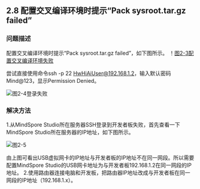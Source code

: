 ## 2.8 配置交叉编译环境时提示“Pack sysroot.tar.gz failed”
### 问题描述
配置交叉编译环境时提示“Pack sysroot.tar.gz failed”，如下图所示。
！[图2-3配置交叉编译环境失败](https://gitee.com/Atlas200DK/FAQ/raw/master/part2/img/2-8-1.png)


尝试直接使用命令ssh -p 22 HwHiAiUser@192.168.1.2，输入默认密码Mind@123，显示Permission Denied。

![图2-4登录失败](https://gitee.com/Atlas200DK/FAQ/raw/master/part2/img/2-8-2.png)


### 解决方法
1.从MindSpore Studio所在服务器SSH登录到开发者板失败，首先查看一下MindSpore Studio所在服务器的IP地址，如下图所示。

![图2-5](https://gitee.com/Atlas200DK/FAQ/raw/master/part2/img/2-8-3.png)


由上图可看出USB虚拟网卡的IP地址与开发者板的IP地址不在同一网段。所以需要配置MindSpore Studio的USB网卡地址为与开发者板192.168.1.2在同一网段的IP地址。
2.使用路由器连接电脑和开发板，把路由器IP地址改成与开发者板在同一网段的IP地址（192.168.1.x）。
